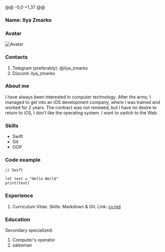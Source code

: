 @@ -0,0 +1,37 @@
### Name: Ilya Zmarko

### Avatar
![Avatar](https://media.licdn.com/dms/image/D4D03AQH71-yxz6hQ-Q/profile-displayphoto-shrink_200_200/0/1674037549614?e=2147483647&v=beta&t=ocTEAiX9pDb69bkVQFOQNFqxDdN1VWqNKMZ5uBFO1Mo)

### Contacts
1. Telegram (preferably): @ilya_zmarko
2. Discord: ilya_zmarko

### About me
I have always been interested in computer technology.
After the army, I managed to get into an iOS development company, where I was trained and worked for 2 years.
The contract was not renewed, but I have no desire to return to iOS, I don’t like the operating system.
I want to switch to the Web.

### Skills
- Swift
- Git
- OOP

### Code example
```
// Swift

let text = "Hello World"
print(text)
```

### Experience
1. Curriculum Vitae.
Skills: Markdown & Git.
Link: [cv.md](https://github.com/spiritblank/rsschool-cv/blob/gh-pages/cv.md "cv.md on github")

### Education
Secondary specialized:
1. Computer's operator
2. salesman